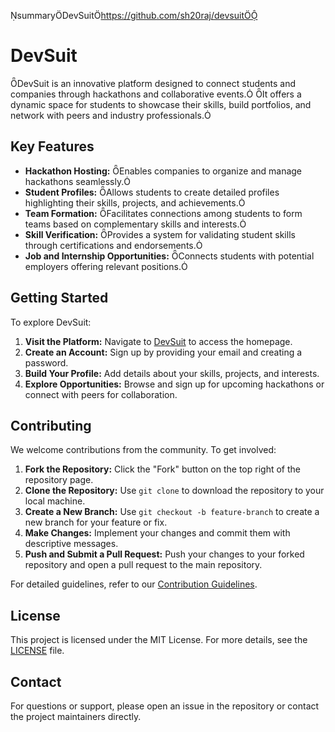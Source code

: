 summaryDevSuithttps://github.com/sh20raj/devsuit

# DevSuit

DevSuit is an innovative platform designed to connect students and companies through hackathons and collaborative events. It offers a dynamic space for students to showcase their skills, build portfolios, and network with peers and industry professionals.

## Key Features

- **Hackathon Hosting:** Enables companies to organize and manage hackathons seamlessly.
- **Student Profiles:** Allows students to create detailed profiles highlighting their skills, projects, and achievements.
- **Team Formation:** Facilitates connections among students to form teams based on complementary skills and interests.
- **Skill Verification:** Provides a system for validating student skills through certifications and endorsements.
- **Job and Internship Opportunities:** Connects students with potential employers offering relevant positions.

## Getting Started

To explore DevSuit:

1. **Visit the Platform:** Navigate to [DevSuit](https://github.com/yourusername/devsuit) to access the homepage.
2. **Create an Account:** Sign up by providing your email and creating a password.
3. **Build Your Profile:** Add details about your skills, projects, and interests.
4. **Explore Opportunities:** Browse and sign up for upcoming hackathons or connect with peers for collaboration.

## Contributing

We welcome contributions from the community. To get involved:

1. **Fork the Repository:** Click the "Fork" button on the top right of the repository page.
2. **Clone the Repository:** Use `git clone` to download the repository to your local machine.
3. **Create a New Branch:** Use `git checkout -b feature-branch` to create a new branch for your feature or fix.
4. **Make Changes:** Implement your changes and commit them with descriptive messages.
5. **Push and Submit a Pull Request:** Push your changes to your forked repository and open a pull request to the main repository.

For detailed guidelines, refer to our [Contribution Guidelines](CONTRIBUTING.md).

## License

This project is licensed under the MIT License. For more details, see the [LICENSE](LICENSE) file.

## Contact

For questions or support, please open an issue in the repository or contact the project maintainers directly.
